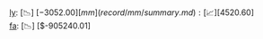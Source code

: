 [ly](record/ly/summary.md): [📉] [$-3052.00]  
[mm](record/mm/summary.md): [📈] [$4520.60]  
[fa](record/fa/summary.md): [📉] [$-905240.01]  
